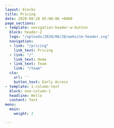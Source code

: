 ```yaml
---
layout: blocks
title: Pricing
date: 2020-08-28 05:00:00 +0000
page_sections:
- template: navigation-header-w-button
  block: header-2
  logo: "/uploads/2020/08/28/website-header.svg"
  navigation:
  - link: "/pricing"
    link_text: Pricing
  - link: "/"
    link_text: Home
  - link_text: Team
    link: "/team"
  cta:
    url: ''
    button_text: Early Access
- template: 1-column-text
  block: one-column-1
  headline: Hello
  content: Text
menu:
  main:
    weight: 2

---
```

